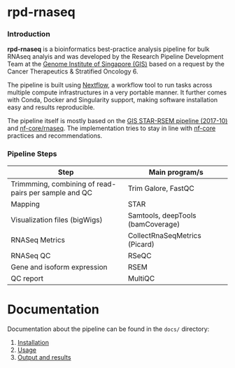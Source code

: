 # rpd-rnaseq

### Introduction

**rpd-rnaseq** is a bioinformatics best-practice analysis pipeline for bulk RNAseq analyis and was
developed by the Research Pipeline Development Team at the [Genome Institute of
Singapore (GIS)](https://a-star.edu.sg/gis) based on a request by the Cancer Therapeutics & Stratified
Oncology 6.

The pipeline is built using [Nextflow](https://www.nextflow.io), a workflow tool to run tasks across
multiple compute infrastructures in a very portable manner. It further comes with Conda, Docker and
Singularity support, making software installation easy and results reproducible. 

The
pipeline itself is mostly based on the [GIS STAR-RSEM pipeline
(2017-10)](https://github.com/gis-rpd/pipelines/blob/2017-10/rnaseq/star-rsem/README.md) and
[nf-core/rnaseq](https://github.com/nf-core/rnaseq). The implementation
tries to stay in line with [nf-core](https://nf-co.re/) practices and recommendations.


### Pipeline Steps

| Step                                                | Main program/s                      |
|-----------------------------------------------------|-------------------------------------|
| Trimmming, combining of read-pairs per sample and QC| Trim Galore, FastQC                 |
| Mapping                                             | STAR                                |
| Visualization files (bigWigs)                       | Samtools, deepTools (bamCoverage)   |
| RNASeq Metrics                                      | CollectRnaSeqMetrics (Picard)       |
| RNASeq QC                                           | RSeQC                               |
| Gene and isoform expression                         | RSEM                                |
| QC report                                           | MultiQC                             |


# Documentation


Documentation about the pipeline can be found in the `docs/` directory:

1. [Installation](docs/installation.md)
2. [Usage](docs/usage.md)
3. [Output and results](docs/output.md)





